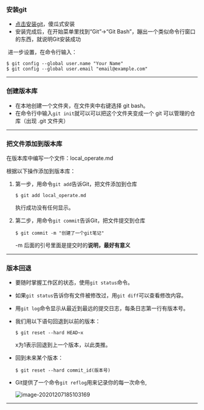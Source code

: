 ### 安装git

- [点击安装git](https://git-scm.com/downloads)，傻瓜式安装
- 安装完成后，在开始菜单里找到“Git”->“Git Bash”，蹦出一个类似命令行窗口的东西，就说明Git安装成功

​        进一步设置，在命令行输入：

```git
$ git config --global user.name "Your Name"
$ git config --global user.email "email@example.com"
```

------

### 创建版本库

- 在本地创建一个文件夹，在文件夹中右键选择 git bash。
- 在命令行中输入`git init`就可以可以把这个文件夹变成一个 git 可以管理的仓库（出现 .git 文件夹）

------

### 把文件添加到版本库

在版本库中编写一个文件：local_operate.md



根据以下操作添加到版本库：

1. 第一步，用命令`git add`告诉Git，把文件添加到仓库

   ```git
   $ git add local_operate.md
   ```

   执行成功没有任何显示。

2. 第二步，用命令`git commit`告诉Git，把文件提交到仓库

   ```git
   $ git commit -m "创建了一个git笔记"
   ```

   -m 后面的引号里面是提交时的**说明，最好有意义**

------

### 版本回退

- 要随时掌握工作区的状态，使用`git status`命令。

- 如果`git status`告诉你有文件被修改过，用`git diff`可以查看修改内容。

- 用`git log`命令显示从最近到最远的提交日志，每条日志第一行有版本号。

- 我们用以下语句回退到以前的版本：

  ```git
  $ git reset --hard HEAD~x
  ```

  x为1表示回退到上一个版本，以此类推。

- 回到未来某个版本：

  ```git
  $ git reset --hard commit_id(版本号)
  ```

- Git提供了一个命令`git reflog`用来记录你的每一次命令,

  ![image-20201207185103169](C:\Users\admin\AppData\Roaming\Typora\typora-user-images\image-20201207185103169.png)

------

